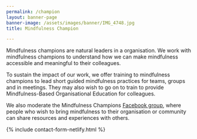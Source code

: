 ```yaml
---
permalink: /champion
layout: banner-page
banner-image: /assets/images/banner/IMG_4748.jpg
title: Mindfulness Champion

---
```

Mindfulness champions are natural leaders in a organisation. We work with mindfulness champions to understand how we can make mindfulness accessible and meaningful to their colleagues.

To sustain the impact of our work, we offer training to mindfulness champions to lead short guided mindfulness practices for teams, groups and in meetings. They may also wish to go on to train to provide Mindfulness-Based Organisational Education for colleagues.

We also moderate the Mindfulness Champions [Facebook group][1], where people who wish to bring mindfulness to their organisation or community can share resources and experiences with others.

{% include contact-form-netlify.html %}

[1]: https://www.facebook.com/groups/1792658324380983/